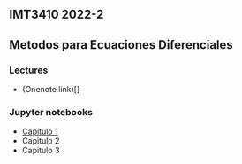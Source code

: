 ## IMT3410 2022-2 
## Metodos para Ecuaciones Diferenciales 

### Lectures
- (Onenote link)[]

### Jupyter notebooks
- [Capitulo 1](jupyter/Capitulo1.ipynb)
- Capitulo 2
- Capitulo 3
